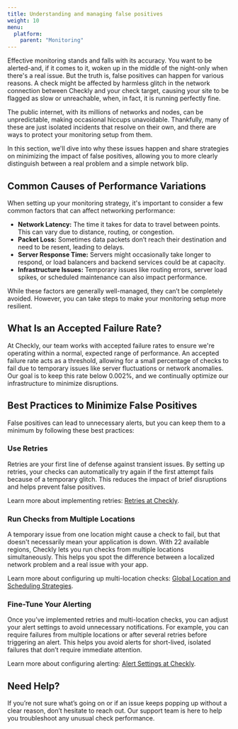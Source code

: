```yaml
---
title: Understanding and managing false positives
weight: 10
menu:
  platform:
    parent: "Monitoring"
---
```


Effective monitoring stands and falls with its accuracy. You want to be alerted-and, if it comes to it, woken up in the middle of the night-only when there's a real issue. But the truth is, false positives can happen for various reasons. A check might be affected by harmless glitch in the network connection between Checkly and your check target, causing your site to be flagged as slow or unreachable, when, in fact, it is running perfectly fine.

The public internet, with its millions of networks and nodes, can be unpredictable, making occasional hiccups unavoidable. Thankfully, many of these are just isolated incidents that resolve on their own, and there are ways to protect your monitoring setup from them.

In this section, we'll dive into why these issues happen and share strategies on minimizing the impact of false positives, allowing you to more clearly distinguish between a real problem and a simple network blip.

## Common Causes of Performance Variations

When setting up your monitoring strategy, it's important to consider a few common factors that can affect networking performance:

- **Network Latency:** The time it takes for data to travel between points. This can vary due to distance, routing, or congestion.
- **Packet Loss:** Sometimes data packets don’t reach their destination and need to be resent, leading to delays.
- **Server Response Time:** Servers might occasionally take longer to respond, or load balancers and backend services could be at capacity.
- **Infrastructure Issues:** Temporary issues like routing errors, server load spikes, or scheduled maintenance can also impact performance.

While these factors are generally well-managed, they can’t be completely avoided. However, you can take steps to make your monitoring setup more resilient.

## What Is an Accepted Failure Rate?

At Checkly, our team works with accepted failure rates to ensure we're operating within a normal, expected range of performance. An accepted failure rate acts as a threshold, allowing for a small percentage of checks to fail due to temporary issues like server fluctuations or network anomalies. Our goal is to keep this rate below 0.002%, and we continually optimize our infrastructure to minimize disruptions.

## Best Practices to Minimize False Positives

False positives can lead to unnecessary alerts, but you can keep them to a minimum by following these best practices:

### Use Retries

Retries are your first line of defense against transient issues. By setting up retries, your checks can automatically try again if the first attempt fails because of a temporary glitch. This reduces the impact of brief disruptions and helps prevent false positives.

Learn more about implementing retries: [Retries at Checkly](https://www.checklyhq.com/docs/alerting-and-retries/retries/#retries).

### Run Checks from Multiple Locations

A temporary issue from one location might cause a check to fail, but that doesn't necessarily mean your application is down. With 22 available regions, Checkly lets you run checks from multiple locations simultaneously. This helps you spot the difference between a localized network problem and a real issue with your app.

Learn more about configuring up multi-location checks: [Global Location and Scheduling Strategies](https://www.checklyhq.com/docs/monitoring/global-locations/).

### Fine-Tune Your Alerting

Once you’ve implemented retries and multi-location checks, you can adjust your alert settings to avoid unnecessary notifications. For example, you can require failures from multiple locations or after several retries before triggering an alert. This helps you avoid alerts for short-lived, isolated failures that don’t require immediate attention.

Learn more about configuring alerting: [Alert Settings at Checkly](https://www.checklyhq.com/docs/alerting-and-retries/alert-settings/).

## Need Help?

If you’re not sure what’s going on or if an issue keeps popping up without a clear reason, don’t hesitate to reach out. Our support team is here to help you troubleshoot any unusual check performance.
